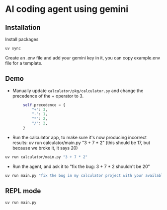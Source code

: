 # AI coding agent using gemini

## Installation

Install packages

```bash
uv sync
```

Create an .env file and add your gemini key in it, you can copy example.env file for a template.

## Demo

- Manually update `calculator/pkg/calculator.py` and change the precedence of the + operator to 3.

```python
        self.precedence = {
            "+": 3,
            "-": 1,
            "*": 2,
            "/": 2,
        }
```

- Run the calculator app, to make sure it's now producing incorrect results: uv run calculator/main.py "3 + 7 * 2" (this should be 17, but because we broke it, it says 20)

```bash
uv run calculator/main.py "3 + 7 * 2"
```

- Run the agent, and ask it to "fix the bug: 3 + 7 * 2 shouldn't be 20"

```bash
uv run main.py "fix the bug in my calculator project with your available tools, this gives incorrect output 3 + 7 * 2"
```

## REPL mode

```bash
uv run main.py
```
